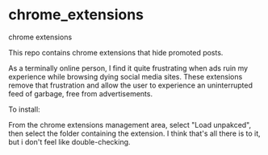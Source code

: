 # chrome_extensions
chrome extensions


This repo contains chrome extensions that hide promoted posts. 

As a terminally online person, I find it quite frustrating when ads ruin my experience while browsing dying social media sites. These extensions remove that frustration and allow the user to experience an uninterrupted feed of garbage, free from advertisements.

To install:

From the chrome extensions management area, select "Load unpakced", then select the folder containing the extension. I think that's all there is to it, but i don't feel like double-checking.
